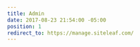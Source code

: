 ```yaml
---
title: Admin
date: 2017-08-23 21:54:00 -05:00
position: 1
redirect_to: https://manage.siteleaf.com/
---
```



